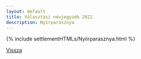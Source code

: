 ```yaml
---
layout: default
title: Választási névjegyzék 2022
description: Nyírparasznya
---
```


{% include settlementHTMLs/Nyiirparasznya.html %}

[Vissza](./)